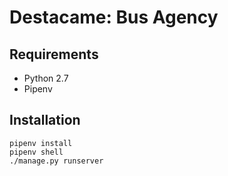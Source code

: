 # Destacame: Bus Agency

## Requirements

- Python 2.7
- Pipenv

## Installation

```
pipenv install
pipenv shell
./manage.py runserver
```
